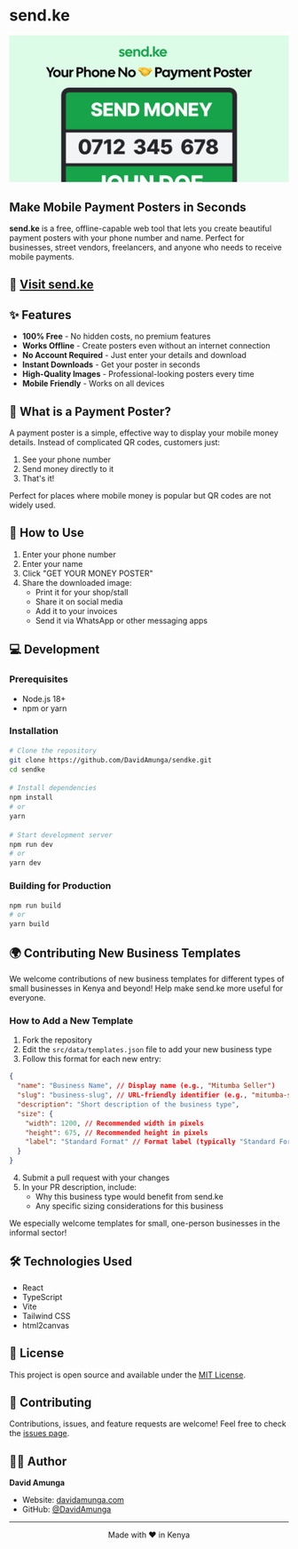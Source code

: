 # send.ke

<p align="center">
  <img src="public/ogimage.jpg" alt="send.ke banner" width="600">
</p>

## Make Mobile Payment Posters in Seconds

**send.ke** is a free, offline-capable web tool that lets you create beautiful payment posters with your phone number and name. Perfect for businesses, street vendors, freelancers, and anyone who needs to receive mobile payments.

## 🔗 [Visit send.ke](https://send.ke)

## ✨ Features

- **100% Free** - No hidden costs, no premium features
- **Works Offline** - Create posters even without an internet connection
- **No Account Required** - Just enter your details and download
- **Instant Downloads** - Get your poster in seconds
- **High-Quality Images** - Professional-looking posters every time
- **Mobile Friendly** - Works on all devices

## 📱 What is a Payment Poster?

A payment poster is a simple, effective way to display your mobile money details. Instead of complicated QR codes, customers just:

1. See your phone number
2. Send money directly to it
3. That's it!

Perfect for places where mobile money is popular but QR codes are not widely used.

## 🚀 How to Use

1. Enter your phone number
2. Enter your name
3. Click "GET YOUR MONEY POSTER"
4. Share the downloaded image:
   - Print it for your shop/stall
   - Share it on social media
   - Add it to your invoices
   - Send it via WhatsApp or other messaging apps

## 💻 Development

### Prerequisites

- Node.js 18+
- npm or yarn

### Installation

```bash
# Clone the repository
git clone https://github.com/DavidAmunga/sendke.git
cd sendke

# Install dependencies
npm install
# or
yarn

# Start development server
npm run dev
# or
yarn dev
```

### Building for Production

```bash
npm run build
# or
yarn build
```

## 🌍 Contributing New Business Templates

We welcome contributions of new business templates for different types of small businesses in Kenya and beyond! Help make send.ke more useful for everyone.

### How to Add a New Template

1. Fork the repository
2. Edit the `src/data/templates.json` file to add your new business type
3. Follow this format for each new entry:

```json
{
  "name": "Business Name", // Display name (e.g., "Mitumba Seller")
  "slug": "business-slug", // URL-friendly identifier (e.g., "mitumba-seller")
  "description": "Short description of the business type",
  "size": {
    "width": 1200, // Recommended width in pixels
    "height": 675, // Recommended height in pixels
    "label": "Standard Format" // Format label (typically "Standard Format" or "Other Format")
  }
}
```

4. Submit a pull request with your changes
5. In your PR description, include:
   - Why this business type would benefit from send.ke
   - Any specific sizing considerations for this business

We especially welcome templates for small, one-person businesses in the informal sector!

## 🛠️ Technologies Used

- React
- TypeScript
- Vite
- Tailwind CSS
- html2canvas

## 📄 License

This project is open source and available under the [MIT License](LICENSE).

## 🤝 Contributing

Contributions, issues, and feature requests are welcome! Feel free to check the [issues page](https://github.com/DavidAmunga/sendke/issues).

## 👨‍💻 Author

**David Amunga**

- Website: [davidamunga.com](https://davidamunga.com)
- GitHub: [@DavidAmunga](https://github.com/DavidAmunga)

---

<p align="center">
  Made with ❤️ in Kenya
</p>
